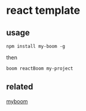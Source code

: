 # react template

## usage

```
npm install my-boom -g
```
then

```
boom reactBoom my-project
```

## related
[myboom](https://github.com/maiff/myBOom)

